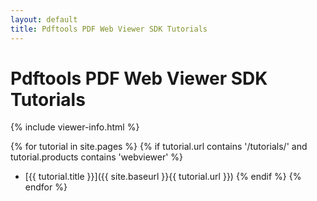 ```yaml
---
layout: default
title: Pdftools PDF Web Viewer SDK Tutorials
---
```


# Pdftools PDF Web Viewer SDK Tutorials

{% include viewer-info.html %}

{% for tutorial in site.pages %}
    {% if tutorial.url contains '/tutorials/' and tutorial.products contains 'webviewer' %}
* [{{ tutorial.title }}]({{ site.baseurl }}{{ tutorial.url }})
    {% endif %}
{% endfor %}
